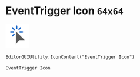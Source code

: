 # EventTrigger Icon `64x64`
<img src="/img/EventTrigger%20Icon.png" width=64 height=64>

``` CSharp
EditorGUIUtility.IconContent("EventTrigger Icon")
```
```
EventTrigger Icon
```
